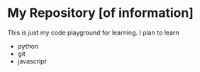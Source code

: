 # My Repository [of information]

This is just my code playground for learning. I plan to learn

- python
- git
- javascript
